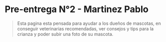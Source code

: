 # Pre-entrega N°2 - Martinez Pablo

> Esta pagina esta pensada para ayudar a los dueños de mascotas, en conseguir veterinarias recomendadas, ver consejos y tips para la crianza y poder subir una foto de su mascota.